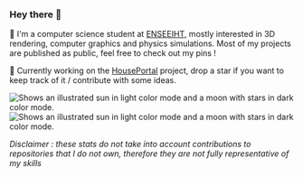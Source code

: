 ### Hey there 👋
<p>
  📖  I'm a computer science student at <a href="https://www.enseeiht.fr/">ENSEEIHT</a>, mostly interested in 3D rendering, computer graphics and physics simulations. Most of my projects are published as public, feel free to check out my pins !
</p>
<p>
🚀  Currently working on the <a href="https://github.com/photonsquid/houseportal">HousePortal</a> project, drop a star if you want to keep track of it / contribute with some ideas.
</p>
<picture>
  <source media="(prefers-color-scheme: dark)" srcset="https://github-readme-stats.vercel.app/api/top-langs/?username=BSoDium&layout=compact&theme=github_dark&bg_color=00000000&hide_border=true&langs_count=10">
  <source media="(prefers-color-scheme: light)" srcset="https://github-readme-stats.vercel.app/api/top-langs/?username=BSoDium&layout=compact&bg_color=00000000&hide_border=true&langs_count=10">
  <img alt="Shows an illustrated sun in light color mode and a moon with stars in dark color mode." src="https://github-readme-stats.vercel.app/api/top-langs/?username=BSoDium&layout=compact&bg_color=00000000&hide_border=true&langs_count=10">
</picture>

<picture>
  <source media="(prefers-color-scheme: dark)" srcset="https://github-readme-stats.vercel.app/api?username=BSoDium&show_icons=true&theme=github_dark&count_private=true&custom_title=BSoDium's+Github+Stats&include_all_commits=true&bg_color=00000000&hide_border=true">
  <source media="(prefers-color-scheme: light)" srcset="https://github-readme-stats.vercel.app/api?username=BSoDium&show_icons=true&count_private=true&custom_title=BSoDium's+Github+Stats&include_all_commits=true&bg_color=00000000&hide_border=true">
  <img alt="Shows an illustrated sun in light color mode and a moon with stars in dark color mode." src="https://github-readme-stats.vercel.app/api?username=BSoDium&show_icons=true&count_private=true&custom_title=BSoDium's+Github+Stats&include_all_commits=true&bg_color=00000000&hide_border=true">
</picture>

_Disclaimer : these stats do not take into account contributions to repositories that I do not own, therefore they are not fully representative of my skills_
